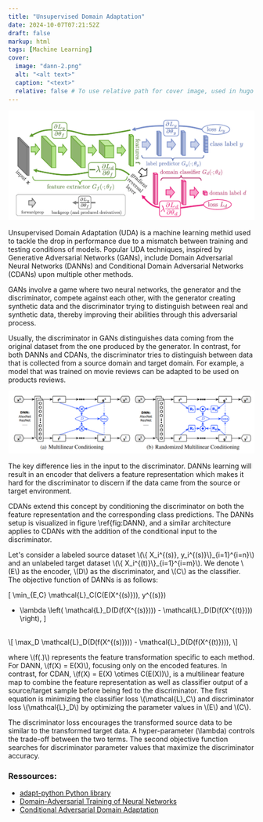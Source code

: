 ```yaml
---
title: "Unsupervised Domain Adaptation"
date: 2024-10-07T07:21:52Z
draft: false
markup: html
tags: [Machine Learning]
cover:
  image: "dann-2.png"
  alt: "<alt text>"
  caption: "<text>"
  relative: false # To use relative path for cover image, used in hugo Page-bundles
---
```

<head>
  <script src="https://polyfill.io/v3/polyfill.min.js?features=es6"></script>
  <script id="MathJax-script" async src="https://cdn.jsdelivr.net/npm/mathjax@3/es5/tex-mml-chtml.js"></script>
</head>

<img src = "dann-2.png">

<p>
Unsupervised Domain Adaptation (UDA) is a machine learning methid used to tackle the drop in performance due to a mismatch between training and testing conditions of models. Popular UDA techniques, inspired by Generative Adversarial Networks (GANs), include Domain Adversarial Neural Networks (DANNs) and Conditional Domain Adversarial Networks (CDANs) upon multiple other methods.
</p>

<p>
GANs involve a game where two neural networks, the generator and the discriminator, compete against each other, with the generator creating synthetic data and the discriminator trying to distinguish between real and synthetic data, thereby improving their abilities through this adversarial process.

 Usually, the discriminator in GANs distinguishes data coming from the original dataset from the one produced by the generator. In contrast, for both DANNs and CDANs, the discriminator tries to distinguish between data that is collected from a source domain and target domain. For example, a model that was trained on movie reviews can be adapted to be used on products reviews.
</p>


<img src=cdan.png>

<p>
The key difference lies in the input to the discriminator. DANNs learning will result in an encoder that delivers a feature representation which makes it hard for the discriminator to discern if the data came from the source or target environment. 

CDANs extend this concept by conditioning the discriminator on both the feature representation and the corresponding class predictions. The DANNs setup is visualized in figure \ref{fig:DANN}, and a similar architecture applies to CDANs with the addition of the conditional input to the discriminator.

</p>
<p>
Let's consider a labeled source dataset 
\(\{ X_i^{(s)}, y_i^{(s)}\}_{i=1}^{i=n}\)
and an unlabeled target dataset 
\(\{ X_i^{(t)}\}_{i=1}^{i=m}\).
We denote \(E\) as the encoder, \(D\) as the discriminator, and \(C\) as the classifier. 
The objective function of DANNs is as follows:
</p>

\[
\min_{E,C} \mathcal{L}_C(C(E(X^{(s)})), y^{(s)}) 
- \lambda \left( \mathcal{L}_D(D(f(X^{(s)}))) - \mathcal{L}_D(D(f(X^{(t)}))) \right),
\]
<br>
\[
\max_D  \mathcal{L}_D(D(f(X^{(s)}))) - \mathcal{L}_D(D(f(X^{(t)}))),
\]


</p>
where  \(f(.)\) represents the feature transformation specific to each method. For DANN, \(f(X) = E(X)\), focusing only on the encoded features. In contrast, for CDAN, \(f(X) = E(X) \otimes C(E(X))\), is a multilinear feature map to combine the feature representation as well as classifier output of a source/target sample before being fed to the discriminator. The first equation is minimizing the classifier loss \(\mathcal{L}_C\) and discriminator loss \(\mathcal{L}_D\) by optimizing the parameter values in \(E\) and \(C\). 

The discriminator loss encourages the transformed source data to be similar to the transformed target data. A hyper-parameter (\lambda\) controls the trade-off between the two terms. The second objective function searches for discriminator parameter values that maximize the discriminator accuracy.
<p>


<h3> Ressources:</h3>
<ul>
  <li><a href= "https://adapt-python.github.io/adapt/index.html">adapt-python Python library </a></li>
  <li><a href="https://arxiv.org/abs/1505.07818">Domain-Adversarial Training of Neural Networks</a> </li>
  <li><a href="https://proceedings.neurips.cc/paper_files/paper/2018/file/ab88b15733f543179858600245108dd8-Paper.pdf"> Conditional Adversarial Domain Adaptation</li>
</ul>
